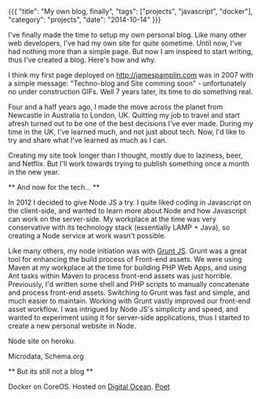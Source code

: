 {{{
  "title": "My own blog, finally",
  "tags": ["projects", "javascript", "docker"],
  "category": "projects",
  "date": "2014-10-14"
}}}

I've finally made the time to setup my own personal blog. Like many other web developers, I've had my own site for quite sometime. Until now, I've had nothing more than a simple page. But now I am inspired to start writing, thus I've created a blog. Here's how and why.

I think my first page deployed on http://jamespamplin.com was in 2007 with a simple message: "Techno-blog and Site comming soon" - unfortunately no under construction GIFs. Well 7 years later, its time to do something real.

Four and a half years ago, I made the move across the planet from Newcastle in Australia to London, UK. Quitting my job to travel and start afresh turned out to be one of the best decisions I've ever made. During my time in the UK, I've learned much, and not just about tech. Now, I'd like to try and share what I've learned as much as I can.

Creating my site took longer than I thought, mostly due to laziness, beer, and Netflix. But I'll work towards trying to publish something once a month in the new year.


** And now for the tech... **

In 2012 I decided to give Node JS a try. I quite liked coding in Javascript on the client-side, and wanted to learn more about Node and how Javascript can work on the server-side. My workplace at the time was very conservative with its technology stack (essentially LAMP + Java), so creating a Node service at work wasn't possible.

Like many others, my node initiation was with [Grunt JS](http://gruntjs.com/). Grunt was a great tool for enhancing the build process of Front-end assets. We were using Maven at my workplace at the time for building PHP Web Apps, and using Ant tasks within Maven to process front-end assets was just horrible. Previously, I'd written some shell and PHP scripts to manually concatenate and process front-end assets. Switching to Grunt was fast and simple, and much easier to maintain. Working with Grunt vastly improved our front-end asset workflow. I was intrigued by Node JS's simplicity and speed, and wanted to experiment using it for server-side applications, thus I started to create a new personal website in Node.


Node site on heroku.

Microdata, Schema.org

** But its still not a blog **

Docker on CoreOS. Hosted on [Digital Ocean](http://www.digitalocean.com/?refcode=c0a34dd866c3).
[Poet](http://jsantell.github.io/poet/)
